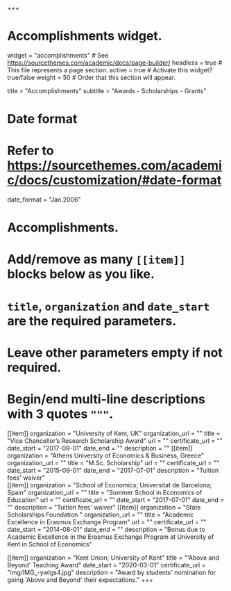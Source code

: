 ﻿+++
# Accomplishments widget.
widget = "accomplishments"  # See https://sourcethemes.com/academic/docs/page-builder/
headless = true  # This file represents a page section.
active = true  # Activate this widget? true/false
weight = 50  # Order that this section will appear.

title = "Accomplish&shy;ments"
subtitle = "Awards - Scholarships - Grants"

# Date format
#   Refer to https://sourcethemes.com/academic/docs/customization/#date-format
date_format = "Jan 2006"

# Accomplishments.
#   Add/remove as many `[[item]]` blocks below as you like.
#   `title`, `organization` and `date_start` are the required parameters.
#   Leave other parameters empty if not required.
#   Begin/end multi-line descriptions with 3 quotes `"""`.

[[item]]
  organization = "University of Kent, UK"
  organization_url = ""
  title = "Vice Chancellor’s Research Scholarship Award"
  url = ""
  certificate_url = ""
  date_start = "2017-09-01"
  date_end = ""
  description = ""
[[item]]
  organization = "Athens University of Economics & Business, Greece"
  organization_url = ""
  title = "M.Sc. Scholarship"
  url = ""
  certificate_url = ""
  date_start = "2015-09-01"
  date_end = "2017-07-01"
  description = "Tuition fees' waiver"  
[[item]]
  organization = "School of Economics; Universitat de Barcelona; Spain"
  organization_url = ""
  title = "Summer School in Economics of Education"
  url = ""
  certificate_url = ""
  date_start = "2017-07-01"
  date_end = ""
  description = "Tuition fees' waiver" 
[[item]]
  organization = "State Scholarships Foundation "
  organization_url = ""
  title = "Academic Excellence in Erasmus Exchange Program"
  url = ""
  certificate_url = ""
  date_start = "2014-08-01"
  date_end = ""
  description = "Bonus due to Academic Excellence in the Erasmus Exchange Program at University of Kent in School of Economics" 
  
  [[item]]
  organization = "Kent Union; University of Kent"
  title = "'Above and Beyond' Teaching Award"
  date_start = "2020-03-01"
  certificate_url = "img/IMG_-ywlgs4.jpg"
  description = "Award by students' nomination for going 'Above and Beyond' their expectations." 
+++

